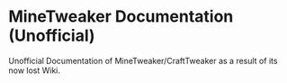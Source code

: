 # MineTweaker Documentation (Unofficial)
Unofficial Documentation of MineTweaker/CraftTweaker as a result of its now lost Wiki.